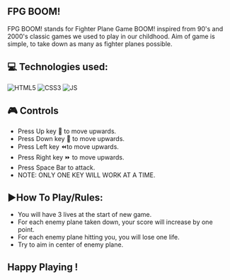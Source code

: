 ## FPG BOOM!
FPG BOOM! stands for Fighter Plane Game BOOM! inspired from 90's and 2000's classic games we used to play in our childhood. Aim of game is simple, to take down as many as fighter planes possible.
 
## 💻 Technologies used:
![HTML5](https://img.shields.io/badge/HTML5-E34F26?style=for-the-badge&logo=html5&logoColor=white)
![CSS3](https://img.shields.io/badge/CSS3-1572B6?style=for-the-badge&logo=css3&logoColor=white)
![JS](https://img.shields.io/badge/JavaScript-F7DF1E?style=for-the-badge&logo=javascript&logoColor=black)

## 🎮 Controls
-  Press Up key 🔼 to move upwards.
-  Press Down key 🔽 to move upwards.
-  Press Left key ⏪to move upwards.
-  Press Right key ⏩ to move upwards.
-  Press Space Bar to attack.
- NOTE: ONLY ONE KEY WILL WORK AT A TIME.

## ▶️How To Play/Rules:
- You will have 3 lives at the start of new game.
- For each enemy plane taken down, your score will increase by one point.
- For each enemy plane hitting you, you will lose one life.
- Try to aim in center of enemy plane.

## Happy Playing !

